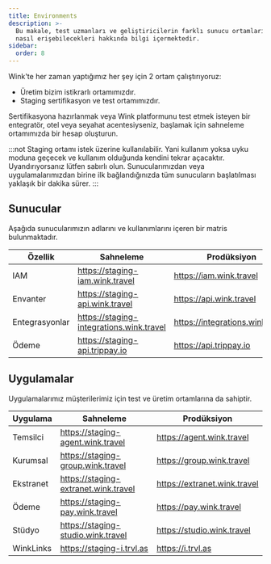```yaml
---
title: Environments
description: >-
  Bu makale, test uzmanları ve geliştiricilerin farklı sunucu ortamlarımıza
  nasıl erişebilecekleri hakkında bilgi içermektedir.
sidebar:
  order: 8
---
```

Wink'te her zaman yaptığımız her şey için 2 ortam çalıştırıyoruz:

* Üretim bizim istikrarlı ortamımızdır.
* Staging sertifikasyon ve test ortamımızdır.

Sertifikasyona hazırlanmak veya Wink platformunu test etmek isteyen bir entegratör, otel veya seyahat acentesiyseniz, başlamak için sahneleme ortamımızda bir hesap oluşturun.

:::not
Staging ortamı istek üzerine kullanılabilir. Yani kullanım yoksa uyku moduna geçecek ve kullanım olduğunda kendini tekrar açacaktır. Uyandırıyorsanız lütfen sabırlı olun. Sunucularımızdan veya uygulamalarımızdan birine ilk bağlandığınızda tüm sunucuların başlatılması yaklaşık bir dakika sürer.
:::

## Sunucular

Aşağıda sunucularımızın adlarını ve kullanımlarını içeren bir matris bulunmaktadır.

| Özellik | Sahneleme | Prodüksiyon
| ------- | ------- | ---------- |
| IAM | https://staging-iam.wink.travel | https://iam.wink.travel |
| Envanter | https://staging-api.wink.travel | https://api.wink.travel |
| Entegrasyonlar | https://staging-integrations.wink.travel | https://integrations.wink.travel |
| Ödeme | https://staging-api.trippay.io | https://api.trippay.io |

## Uygulamalar

Uygulamalarımız müşterilerimiz için test ve üretim ortamlarına da sahiptir.

| Uygulama | Sahneleme | Prodüksiyon
| ------- | ------- | ---------- |
| Temsilci | https://staging-agent.wink.travel | https://agent.wink.travel |
| Kurumsal | https://staging-group.wink.travel | https://group.wink.travel |
| Ekstranet | https://staging-extranet.wink.travel | https://extranet.wink.travel |
| Ödeme | https://staging-pay.wink.travel | https://pay.wink.travel |
| Stüdyo | https://staging-studio.wink.travel | https://studio.wink.travel |
| WinkLinks | https://staging-i.trvl.as | https://i.trvl.as |

